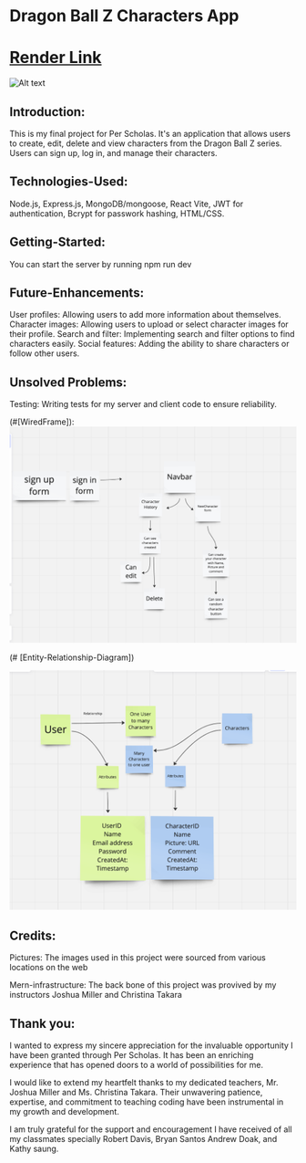 # Dragon Ball Z Characters App
# [Render Link]()
![Alt text](background.png)


## Introduction:
This is my final project for Per Scholas. It's an  application that allows users to create, edit, delete and view characters from the Dragon Ball Z series. Users can sign up, log in, and manage their characters. 

## Technologies-Used:
Node.js, 
Express.js,
MongoDB/mongoose,
React Vite,
JWT for authentication,
Bcrypt for passwork hashing,
HTML/CSS.


## Getting-Started:
You can start the server by running npm run dev


## Future-Enhancements:
User profiles: Allowing users to add more information about themselves.
Character images: Allowing users to upload or select character images for their profile.
Search and filter: Implementing search and filter options to find characters easily.
Social features: Adding the ability to share characters or follow other users.


## Unsolved Problems:
Testing: Writing tests for my server and client code to ensure reliability.

(#[WiredFrame]):
![Alt text](wireframe.png)

(# [Entity-Relationship-Diagram])

![Alt text](Relationship.png)

## Credits:
Pictures: The images used in this project were sourced from various locations on the web

Mern-infrastructure: The back bone of this project was provived by my instructors Joshua Miller and Christina Takara


## Thank you:
I wanted to express my sincere appreciation for the invaluable opportunity I have been granted through Per Scholas. It has been an enriching experience that has opened doors to a world of possibilities for me.

I would like to extend my heartfelt thanks to my dedicated teachers, Mr. Joshua Miller and Ms. Christina Takara. Their unwavering patience, expertise, and commitment to teaching coding have been instrumental in my growth and development.

I am truly grateful for the support and encouragement I have received of all my classmates specially Robert Davis, Bryan Santos Andrew Doak, and Kathy saung. 